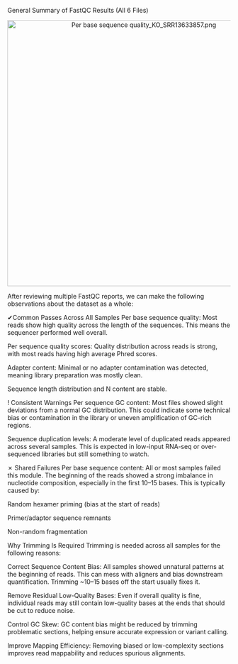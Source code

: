 General Summary of FastQC Results (All 6 Files)
<p align="center">
  <img src="../images/Per base sequence quality_KO_SRR13633857.png" alt="Per base sequence quality_KO_SRR13633857.png" width="600">
</p>

After reviewing multiple FastQC reports, we can make the following observations about the dataset as a whole:

✔Common Passes Across All Samples
Per base sequence quality: Most reads show high quality across the length of the sequences. This means the sequencer performed well overall.

Per sequence quality scores: Quality distribution across reads is strong, with most reads having high average Phred scores.

Adapter content: Minimal or no adapter contamination was detected, meaning library preparation was mostly clean.

Sequence length distribution and N content are stable.

! Consistent Warnings
Per sequence GC content: Most files showed slight deviations from a normal GC distribution. This could indicate some technical bias or contamination in the library or uneven amplification of GC-rich regions.

Sequence duplication levels: A moderate level of duplicated reads appeared across several samples. This is expected in low-input RNA-seq or over-sequenced libraries but still something to watch.

✗ Shared Failures
Per base sequence content: All or most samples failed this module. The beginning of the reads showed a strong imbalance in nucleotide composition, especially in the first 10–15 bases. This is typically caused by:

Random hexamer priming (bias at the start of reads)

Primer/adaptor sequence remnants

Non-random fragmentation

Why Trimming Is Required
Trimming is needed across all samples for the following reasons:

Correct Sequence Content Bias:
All samples showed unnatural patterns at the beginning of reads. This can mess with aligners and bias downstream quantification. Trimming ~10–15 bases off the start usually fixes it.

Remove Residual Low-Quality Bases:
Even if overall quality is fine, individual reads may still contain low-quality bases at the ends that should be cut to reduce noise.

Control GC Skew:
GC content bias might be reduced by trimming problematic sections, helping ensure accurate expression or variant calling.

Improve Mapping Efficiency:
Removing biased or low-complexity sections improves read mappability and reduces spurious alignments.
